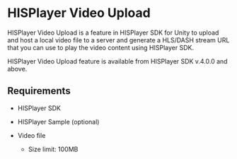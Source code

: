 # HISPlayer Video Upload

HISPlayer Video Upload is a feature in HISPlayer SDK for Unity to upload and host a local video file to a server and generate a HLS/DASH stream URL that you can use to play the video content using HISPlayer SDK. 

HISPlayer Video Upload feature is available from HISPlayer SDK v.4.0.0 and above.

## Requirements

* HISPlayer SDK

* HISPlayer Sample (optional)

* Video file
  * Size limit: 100MB
